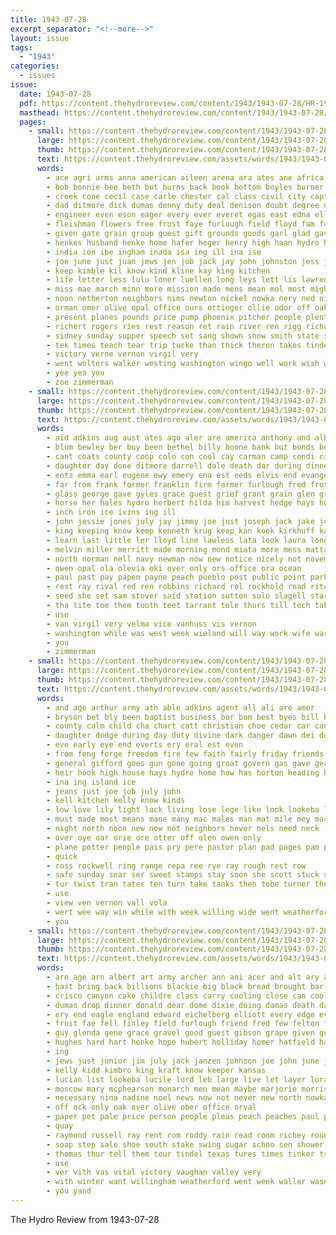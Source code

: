 ```yaml
---
title: 1943-07-28
excerpt_separator: "<!--more-->"
layout: issue
tags:
  - "1943"
categories:
  - issues
issue:
  date: 1943-07-28
  pdf: https://content.thehydroreview.com/content/1943/1943-07-28/HR-1943-07-28.pdf
  masthead: https://content.thehydroreview.com/content/1943/1943-07-28/masthead/HR-1943-07-28.jpg
  pages:
    - small: https://content.thehydroreview.com/content/1943/1943-07-28/small/HR-1943-07-28-01.jpg
      large: https://content.thehydroreview.com/content/1943/1943-07-28/large/HR-1943-07-28-01.jpg
      thumb: https://content.thehydroreview.com/content/1943/1943-07-28/thumbnails/HR-1943-07-28-01.jpg
      text: https://content.thehydroreview.com/assets/words/1943/1943-07-28/HR-1943-07-28-01.txt
      words:
        - ace agri arms anna american aileen arena ara ates ane africa ard are attar ani america august ale aaron ann arizona and amend ang all ask adkins ave able allen arch arbes ana ary atherton avritt ams art ally age anthony ante
        - bob bonnie bee beth but burns back book bottom boyles burner better bobby ber been bowen brand boys brought beg bill billy bele buy baby bird belle bradley best bays brother beek beter bomber borne brands bond bread bright benscoter berson betty beat bixler ball berch barracks boucher bell brazle beasley both bede bonds bassler blaze big
        - creek cone cecil case carle chester cal class civil city captain certain crew cross calvin cedar cox charles calendar crosswhite credit cartwright cot clear coty con crail cloninger church company college chance cass crose car clarence carolyn cama cook came carruth cavin camp cinnamon chon crampton county colorado canning count cheeks check channel cole cell charlie clinton carl can caddo
        - dad ditmore dick dumas denny duty deal denison doubt degree day darm doing duly driver daughter deer days dinner dear darko donald dells daniel dozier denver due danger dan does
        - engineer even eson eager every ever everet egas east edna ellis ean ethel earl enid eck epperly eakes edge ernest ens elbert enter eon edinger ell evelyn
        - fleishman flowers free frost faye furlough field floyd fam fan fish forest foree friends fer full first fairly forget fair fare far frisco from finley froese fin feast folks fie fray fred fight fill found forrest farm foote frank for former felton farewell fee frances friday fry friend freeman few fields
        - given gate grain group guest gift grounds goods garl glad gave game goes gut george grace good geneva gene green going griffin grad garrett
        - henkes husband henke home hafer heger henry high haan hydro hinton hogan hand hus hose haslam hard huddleston heard had harvey hands hes howard hai harold hugh head hills how hubbard held hamilton hope hae hayes hill hour horn has harry him half holy heir human hey her hesser
        - india ion ibe ingham inada isa ing ill ina ise
        - joe june just juan jews jen job jack jay john johnston jess jones junior james jimmy judge july
        - keep kimble kil know kind kline kay king kitchen
        - life letter less lulu loner luellen long leys lett lis lawrence loss little list leroy lawn last lowell loretta lee lewis lea lake lin like lot louis lites landis leh left lasley lay live lary lola league lloyd lose
        - miss mae march minn more mission made mens mean mol most might muse melean much mar maybe miles mail major mayor marjorie merchant must mich many mer mile men members monday maynard mel marvin mere may moran marion ming masters miller mcphearson moscow man marie montebello mary matter morning mark
        - noon netherton neighbors nims newton nickel nowka nery ned niece night north now new nia nora noel not nas near need nat noar nay
        - orman omer olive opal office ours ottinger ollie odor off oak over old oie
        - present planes pounds price pump phoenix pitcher people plenty pretty president pryor public pound pear poet patrick painting pittman phipps peaches page pire pane ping por plane paul pack park part peggy pam pat pole paper pay
        - richert rogers ries rest reason ret rain river ren rigg richard run ree ready rata rolls rich roy rem real reg reach record rey ran ruzicka riches red russell redinger reynolds rom rowland
        - sidney sunday supper speech set sang shown show smith state said smi staten saks speakes sledge special seals shirley school seas serena still slemp soe sad such stock shadow son she sale say send streets sue string stand spohn service shelton sell season share sin sacramento surprise scotland seats sales stockton shawnee states stores saw sister six sylvester suter start spain sas saturday snow side schroder sallie sullens summer south saa soll spies sutton summers second sar store soon staples sum see simmons selling saba
        - tek times teach tear trip tucke than thick theron takes tindel tucker them tae ton taton thing tett taken team tor taki tod thie train terrace thy too toon take teat thomas then tate tape tech tood texas tim thee town tha tax towns tom top tone thurs the talkington
        - victory verne vernon virgil very
        - went wolters walker westing washington wingo well work wish weather week watch will weak wayne william woodworth wells way williams wash weatherford winne wife wat wil wilson weight world wie working west want willingham wilbur with why washita whear while wee ways wait wheat was worth
        - yee yea you
        - zoe zimmerman
    - small: https://content.thehydroreview.com/content/1943/1943-07-28/small/HR-1943-07-28-02.jpg
      large: https://content.thehydroreview.com/content/1943/1943-07-28/large/HR-1943-07-28-02.jpg
      thumb: https://content.thehydroreview.com/content/1943/1943-07-28/thumbnails/HR-1943-07-28-02.jpg
      text: https://content.thehydroreview.com/assets/words/1943/1943-07-28/HR-1943-07-28-02.txt
      words:
        - aid adkins aug aust ates ago aler are america anthony and albert aller anna all american andy allen ang ann
        - blum bewley ber buy been bethel billy boone bank but bonds berty bout bill bee bryan baty both bore bring book brief buddy bickell burgman bob ben ballou bertha brewers brought bradley bere bobby boschert better buch brewer bonnie band back
        - cant coats county coop colo con cool cay carman camp condi can cattle coffey coy charlie calhoun cen curtis carl cashier city church clar clinton court card came cyril collins claude corn charm child crissman caddo cancer class cream charles
        - daughter day done ditmore darrell dale death dar during dinner dallas daughters days dennis date dickey dent
        - entz emma earl eugene ewy emery ena est eeds elvis end evangelist elizabeth era ent eve ego ernest eves
        - far from frank former franklin firm farmer furlough fred frost fern farewell friends felton few ford friend friday face flowers first folsom farlin for field farm fam frankie
        - glass george gave gyles grace guest grief grant grain glen grade gripe goes geary given ghering goldie grand guy general gerald gene green
        - horse her hales hydro herbert hilda him harvest hedge hays hoe hen had huss hour hess hatfield horton homer home homes hus ham high horn harold hea henry harles hope homa has hon house herndon
        - inch iron ice ivins ing ill
        - john jessie jones july jay jimmy joe just joseph jack jake joan johnny julius job
        - king keeping know kemp kenneth krug keep kan kook kirkhuff karlin
        - learn last little ler lloyd line lawless lata look laura long left lawton let living latter lewis lena los lou levi lot lindel
        - melvin miller merritt made morning mond miata more mess mattar matter members mar may monday mildred mccain mia march means much minnie marion martin min marvin miss mon meadows marshall merle marines marie market mary martens mas mee
        - north norman nell navy newman now new notice nicely not november naoma news night need
        - owen opal ola olevia oki over only ors office ora ocean
        - paul past pay papen payne peach pueblo post public point parker part porter pope pride patty pleasant piano press pitzer plan people pan
        - rest ray rival red ren robbins richard rol rockhold read rita rowland rado reckard radio rich roy raymond ruth
        - seed she set sam stover said station sutton solo slagell starbuck shoop sas summer san sang schantz schroder sheldon sunday sip state suos strong second store sons see smith sale stockton sharon sergeant son ser scott sund service stafford sell show spain stange supper saturday style seaman sister
        - tha tite toe them tooth teet tarrant tole thurs till tech take too trent taken turck thomas tucker tindel tiss tinker triplett thi thoma the tea texas thomason tee taka
        - use
        - van virgil very velma vice vanhuss vis vernon
        - washington while was west week wieland will way work wife war winona weathers winter wilbur williams weeks wend wylie world went working want wildman white weatherford walters with why
        - you
        - zimmerman
    - small: https://content.thehydroreview.com/content/1943/1943-07-28/small/HR-1943-07-28-03.jpg
      large: https://content.thehydroreview.com/content/1943/1943-07-28/large/HR-1943-07-28-03.jpg
      thumb: https://content.thehydroreview.com/content/1943/1943-07-28/thumbnails/HR-1943-07-28-03.jpg
      text: https://content.thehydroreview.com/assets/words/1943/1943-07-28/HR-1943-07-28-03.txt
      words:
        - and age arthur army ath able adkins agent all ali are amer
        - bryson bet bly been baptist business bor bom best byes bill both began bob bulkeley belles ben battle but bomber boat big bank
        - county calm child cha chart catt christian choe cedar car canyon card con cove close cael creek cor came church company channell course come crew caddo chae clover clinton city cole clarence cost chan cabin corre can courage
        - daughter dodge during day duty divine dark danger dawn dei deep death die dungan darling down drum date
        - eve early eye end everts ery eral est even
        - from feng forge freedom fire few faith fairly friday friends friend for first felt foe face fight
        - general gifford goes gun gone going groat govern gas gave geary gregg geneva gordon gold good gaon goodwin
        - heir hook high house hays hydro home how has horton heading hinton her him head hill hed hut hansen holiness hom hair hundred host had happy hills
        - ina ing island ice
        - jeans just joe job july john
        - kell kitchen kelly know kinds
        - low love lily light lack living lose lege like look lookeba left ler lee little league last long lois lathe leta
        - must made most means mane many mac males man mat mile mey macarthur marlow men morning memory matt more milk mary mital maker might much mission
        - night north noon new now not neighbors never nels need neck
        - over oye oar orie ore otter off olen owen only
        - plane potter people pais pry pere pastor plan pad pages pam policy peoples peng power pan pleasant pentecost picking peace place plate past planes
        - quick
        - ross rockwell ring range repa ree rye ray rough rest row
        - safe sunday sear ser sweet stamps stay soon she scott stuck stand short state second such servi shine sie seals stafford see subject son south seen signs sot speed sia single savior style special service school sea sun seed sage ship step summit shall
        - tur twist tran tater ten turn take tanks then tobe turner them ture thi tell trom ton the tates tee tech trip thomas ting
        - use
        - view ven vernon vall vola
        - wert wee way win while with week willing wide went weatherford water wait wat world wells was want weather white well work war welding will waste
        - you
    - small: https://content.thehydroreview.com/content/1943/1943-07-28/small/HR-1943-07-28-04.jpg
      large: https://content.thehydroreview.com/content/1943/1943-07-28/large/HR-1943-07-28-04.jpg
      thumb: https://content.thehydroreview.com/content/1943/1943-07-28/thumbnails/HR-1943-07-28-04.jpg
      text: https://content.thehydroreview.com/assets/words/1943/1943-07-28/HR-1943-07-28-04.txt
      words:
        - are age arn albert art army archer ann ani acer and alt ary ante ates antonio ace all altus als amy anna
        - bast bring back billions blackie big black bread brought bar bachelor better bridgeport bridge boy blanchard bird bacher beach buy bill bottom bogart bot boge boat bir bridges been bond born best boyer bars but beans boucher brother bureau bail belle bay
        - crisco canyon cake childre class carry cooling close can cool city caddo champlin cotton come conta cook college camp cover company course cody coffee crystal cadet carton coats carl cross cardell car cant county chis call claiborne cheese cattle
        - dumas drop dinner donald dear dome dixie doing damas death days desire dust daughter dodie drilling duty dress doyle degree day dietrich don duane ditch
        - ery end eagle england edward eichelberg elliott every edge ever ena even elmer
        - fruit fae fell finley field furlough friend fred few felton fox florida front fete friday forget first fie fill faster from for foster frisco
        - guy glenda gene grace gravel good guest gibson grape given guess goes george going green ground glass
        - hughes hard hart henke hope hubert holliday homer hatfield harold harding ham humphrey half honor holderman hand haan hook has horse hed heart home health hour hold henry house how hon hafer had her hills heres hut hydro
        - ing
        - jews just junior jim july jack janzen johnson joe john june jones jess jelly
        - kelly kidd kimbro king kraft know keeper kansas
        - lucian list lookeba lucile lord leb large live let layer lorance lines lee laverne longhorn learned letter lux light lonesome luck lighter like look lows lere left lot lata
        - moscow mary mcphearson monarch men mean maybe marjorie morris man most means marlene metz moi mon market mcdowell much more mos med money may must melvin monday miss mounts mission
        - necessary nina nadine noel news now not never new north nowka need
        - off ock only oak over olive ober office orval
        - paper pet pale price person people pleas peach peaches paul plum palm pickles past pork pat plan pint preston proven public payne patient pounds pound page paradise points peggy pillow patron pine polite planes peck
        - quay
        - raymond russell ray rent rom roddy rain read room richey round raska rita ralph ruel ring reynolds ruth ridge remedies river robertson roy
        - soap step sale shoe south stake swing sugar schoo sen shower saw see service sergeant saturday send space sine say sunday she stitch salt sat standard september suite sister station sass seven sheridan sea shipp sand sid school slama small stamps summer son skelton sun stock size still staples said straight schroder
        - thomas thur tell them tour tindel texas tures times tinker try the tam trom taken tor too town tim teacher than turner talkington
        - use
        - ver vith vas vital victory vaughan valley very
        - with winter want willingham weatherford went week waller wase wish west willing worth wat water worl wing wear wile world william way wire wali will web wheat well while wide weight white was write wee wearing work watt walter weather
        - you yand
---
```


The Hydro Review from 1943-07-28

<!--more-->

